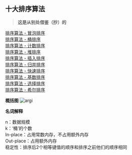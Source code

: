 ## 十大排序算法

> **这是从别处借鉴（抄）的**

[排序算法 - 冒泡排序](sortBubble.js)  
[排序算法 - 桶排序](sortBucket.js)  
[排序算法 - 计数排序](sortCounting.js)  
[排序算法 - 堆排序](sortHeap.js)  
[排序算法 - 插入排序](sortInsertion.js)  
[排序算法 - 归并排序](sortMerge.js)  
[排序算法 - 快速排序](sortQuick.js)  
[排序算法 - 基数排序](sortRadix.js)  
[排序算法 - 选择排序](sortSelection.js)  
[排序算法 - 希尔排序](sortShell.js)  


**概括图**
 ![argi](http://img.wowphp.com/KOMXDX8QE862/1867034-1d3e43cdb301fc9b.png)

 **名词解释**

 n：数据规模  
 k：‘桶’的个数  
 In-place：占用常数内存，不占用额外内存  
 Out-place：占用额外内存  
 稳定性：排序后2个相等键值的顺序和排序之前他们的顺序相同  